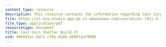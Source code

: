 ```yaml
---
content_type: resource
description: This resource contains the information regarding Cast Corn Sheller Build-It.
file: https://ol-ocw-studio-app-qa.s3.amazonaws.com/courses/ec-701j-d-lab-i-development-fall-2009/d0b041ec9af1cf0a4b86d498f4af9098_MITEC_701JF09_corncst_build.pdf
file_type: application/pdf
resourcetype: Document
title: Cast Corn Sheller Build-It
uid: d0b041ec-9af1-cf0a-4b86-d498f4af9098
---
```

